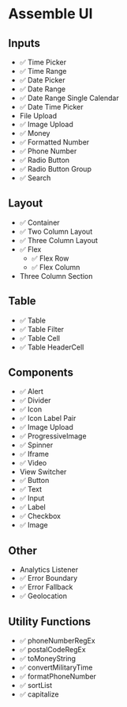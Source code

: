 # Assemble UI

## Inputs
- ✅  Time Picker
- ✅  Time Range
- ✅  Date Picker
- ✅  Date Range
- ✅  Date Range Single Calendar
- ✅  Date Time Picker
- File Upload
- ✅  Image Upload
- ✅  Money
- ✅  Formatted Number
- ✅  Phone Number
- ✅  Radio Button
- ✅  Radio Button Group
- ✅  Search

## Layout
- ✅  Container
- ✅  Two Column Layout
- ✅  Three Column Layout
- ✅  Flex
  - ✅  Flex Row
  - ✅  Flex Column
- Three Column Section

## Table
- ✅  Table
- ✅  Table Filter
- ✅  Table Cell
- ✅  Table HeaderCell

## Components
- ✅  Alert
- ✅  Divider
- ✅  Icon
- ✅  Icon Label Pair
- ✅  Image Upload
- ✅  ProgressiveImage
- ✅  Spinner
- ✅  Iframe
- ✅  Video
- View Switcher
- ✅  Button
- ✅  Text
- ✅  Input
- ✅  Label
- ✅  Checkbox
- ✅  Image

## Other
- Analytics Listener
- ✅  Error Boundary
- ✅  Error Fallback
- ✅  Geolocation

## Utility Functions
- ✅  phoneNumberRegEx
- ✅  postalCodeRegEx
- ✅  toMoneyString
- ✅  convertMilitaryTime
- ✅  formatPhoneNumber
- ✅  sortList
- ✅  capitalize
